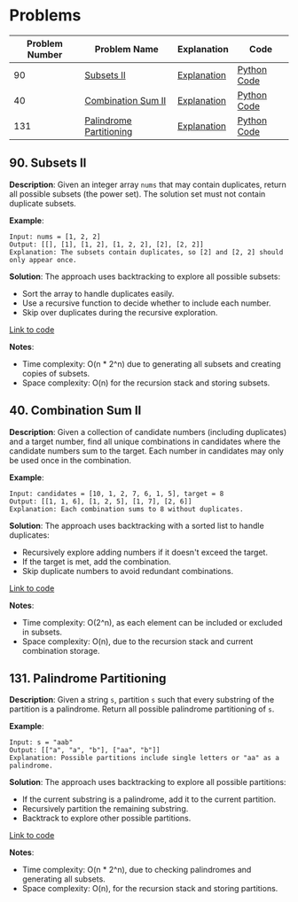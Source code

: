 # Problems

| Problem Number | Problem Name                      | Explanation                                           | Code                                            |
|----------------|-----------------------------------|-------------------------------------------------------|-------------------------------------------------|
| 90  | [Subsets II](#90-subsets-ii)     | [Explanation](#90-subsets-ii) | [Python Code](./090_subsets_ii.py) |
| 40  | [Combination Sum II](#40-combination-sum-ii) | [Explanation](#40-combination-sum-ii) | [Python Code](./040_combination_sum_ii.py) |
| 131 | [Palindrome Partitioning](#131-palindrome-partitioning) | [Explanation](#131-palindrome-partitioning)       | [Python Code](./131_palindrome_partitioning.py) |

## 90. Subsets II

**Description**:
Given an integer array `nums` that may contain duplicates, return all possible subsets (the power set). The solution set must not contain duplicate subsets.

**Example**:
```plaintext
Input: nums = [1, 2, 2]
Output: [[], [1], [1, 2], [1, 2, 2], [2], [2, 2]]
Explanation: The subsets contain duplicates, so [2] and [2, 2] should only appear once.
```

**Solution**:
The approach uses backtracking to explore all possible subsets:
- Sort the array to handle duplicates easily.
- Use a recursive function to decide whether to include each number.
- Skip over duplicates during the recursive exploration.

[Link to code](./090_subsets_ii.py)

**Notes**:
- Time complexity: O(n * 2^n) due to generating all subsets and creating copies of subsets.
- Space complexity: O(n) for the recursion stack and storing subsets.

## 40. Combination Sum II

**Description**:
Given a collection of candidate numbers (including duplicates) and a target number, find all unique combinations in candidates where the candidate numbers sum to the target. Each number in candidates may only be used once in the combination.

**Example**:
```plaintext
Input: candidates = [10, 1, 2, 7, 6, 1, 5], target = 8
Output: [[1, 1, 6], [1, 2, 5], [1, 7], [2, 6]]
Explanation: Each combination sums to 8 without duplicates.
```

**Solution**:
The approach uses backtracking with a sorted list to handle duplicates:
- Recursively explore adding numbers if it doesn't exceed the target.
- If the target is met, add the combination.
- Skip duplicate numbers to avoid redundant combinations.

[Link to code](./040_combination_sum_ii.py)

**Notes**:
- Time complexity: O(2^n), as each element can be included or excluded in subsets.
- Space complexity: O(n), due to the recursion stack and current combination storage.

## 131. Palindrome Partitioning

**Description**:
Given a string `s`, partition `s` such that every substring of the partition is a palindrome. Return all possible palindrome partitioning of `s`.

**Example**:
```plaintext
Input: s = "aab"
Output: [["a", "a", "b"], ["aa", "b"]]
Explanation: Possible partitions include single letters or "aa" as a palindrome.
```

**Solution**:
The approach uses backtracking to explore all possible partitions:
- If the current substring is a palindrome, add it to the current partition.
- Recursively partition the remaining substring.
- Backtrack to explore other possible partitions.

[Link to code](./131_palindrome_partitioning.py)

**Notes**:
- Time complexity: O(n * 2^n), due to checking palindromes and generating all subsets.
- Space complexity: O(n), for the recursion stack and storing partitions.